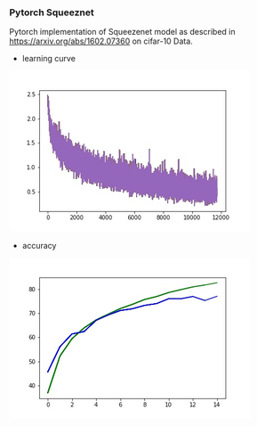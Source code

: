 ### Pytorch Squeeznet

Pytorch implementation of Squeezenet model as described in https://arxiv.org/abs/1602.07360 on cifar-10 Data.

*  learning curve

![](https://github.com/citya1472581234/lightweight-models/blob/master/squeezenet/Squeezenet_loss.jpg?raw=true)

*  accuracy

![](https://github.com/citya1472581234/lightweight-models/blob/master/squeezenet/train_val_accuracy.jpg?raw=true)

